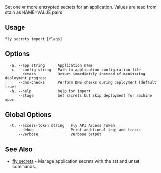 Set one or more encrypted secrets for an application. Values are read from stdin as NAME=VALUE pairs

## Usage
~~~
fly secrets import [flags]
~~~

## Options

~~~
  -a, --app string      Application name
  -c, --config string   Path to application configuration file
      --detach          Return immediately instead of monitoring deployment progress
      --dns-checks      Perform DNS checks during deployment (default true)
  -h, --help            help for import
      --stage           Set secrets but skip deployment for machine apps
~~~

## Global Options

~~~
  -t, --access-token string   Fly API Access Token
      --debug                 Print additional logs and traces
      --verbose               Verbose output
~~~

## See Also

* [fly secrets](/docs/flyctl/secrets/)	 - Manage application secrets with the set and unset commands.

